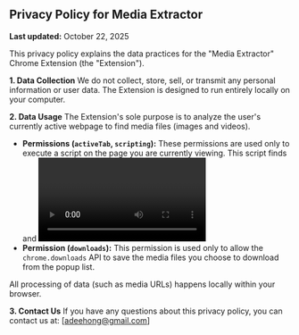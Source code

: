 Privacy Policy for Media Extractor
----------------------------------

**Last updated:** October 22, 2025

This privacy policy explains the data practices for the "Media Extractor" Chrome Extension (the "Extension").

**1. Data Collection**
We do not collect, store, sell, or transmit any personal information or user data. The Extension is designed to run entirely locally on your computer.

**2. Data Usage**
The Extension's sole purpose is to analyze the user's currently active webpage to find media files (images and videos).

* **Permissions (`activeTab`, `scripting`):** These permissions are used only to execute a script on the page you are currently viewing. This script finds <img> and <video> tags and sends their source URLs to the extension's popup window. This data is never stored and is not sent to any external server.
* **Permission (`downloads`):** This permission is used only to allow the `chrome.downloads` API to save the media files you choose to download from the popup list.

All processing of data (such as media URLs) happens locally within your browser.

**3. Contact Us**
If you have any questions about this privacy policy, you can contact us at: [adeehong@gmail.com]
